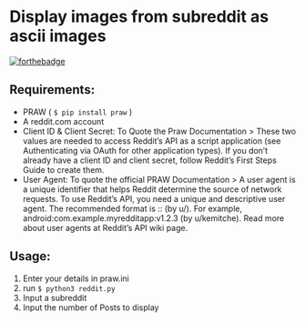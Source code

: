 # Display images from subreddit as ascii images

[![forthebadge](https://forthebadge.com/images/badges/powered-by-electricity.svg)](http://forthebadge.com/)

## Requirements:
- PRAW ( `$ pip install praw` )
- A reddit.com account
- Client ID & Client Secret:
To Quote the Praw Documentation > These two values are needed to access Reddit’s API as a script application (see Authenticating via OAuth for other application types). If you don’t already have a client ID and client secret, follow Reddit’s First Steps Guide to create them.
- User Agent:
To quote the official PRAW Documentation > A user agent is a unique identifier that helps Reddit determine the source of network requests. To use Reddit’s API, you need a unique and descriptive user agent. The recommended format is <platform>:<app ID>:<version string> (by u/<Reddit username>). For example, android:com.example.myredditapp:v1.2.3 (by u/kemitche). Read more about user agents at Reddit’s API wiki page.

## Usage:
1. Enter your details in praw.ini
2. run `$ python3 reddit.py`
3. Input a subreddit
4. Input the number of Posts to display
